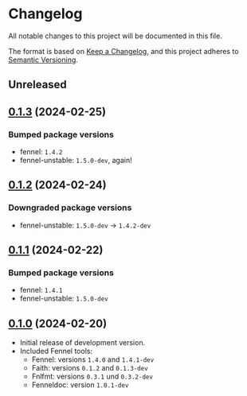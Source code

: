 # Changelog

All notable changes to this project will be documented in this file.

The format is based on [Keep a Changelog][1],
and this project adheres to [Semantic Versioning][2].

[1]: https://keepachangelog.com/en/1.0.0/
[2]: https://semver.org/spec/v2.0.0.html

## Unreleased

## [0.1.3][v0.1.3] (2024-02-25)

### Bumped package versions

- fennel: `1.4.2`
- fennel-unstable: `1.5.0-dev`, again!

## [0.1.2][v0.1.2] (2024-02-24)

### Downgraded package versions

- fennel-unstable: `1.5.0-dev` -> `1.4.2-dev`

## [0.1.1][v0.1.1] (2024-02-22)

### Bumped package versions

- fennel: `1.4.1`
- fennel-unstable: `1.5.0-dev`

## [0.1.0][v0.1.0] (2024-02-20)

- Initial release of development version.
- Included Fennel tools:
  - Fennel: versions `1.4.0` and `1.4.1-dev`
  - Faith: versions `0.1.2` and `0.1.3-dev`
  - Fnlfmt: versions `0.3.1` und `0.3.2-dev`
  - Fenneldoc: version `1.0.1-dev`

[v0.1.3]: https://github.com/m15a/flake-fennel-tools/tree/v0.1.3
[v0.1.2]: https://github.com/m15a/flake-fennel-tools/tree/v0.1.2
[v0.1.1]: https://github.com/m15a/flake-fennel-tools/tree/v0.1.1
[v0.1.0]: https://github.com/m15a/flake-fennel-tools/tree/v0.1.0
